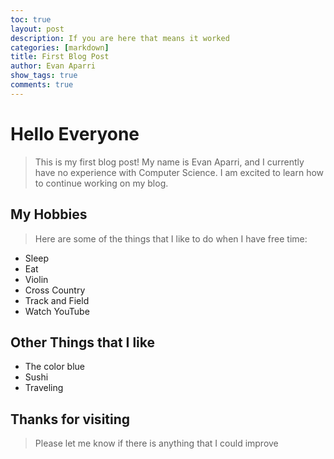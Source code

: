 ```yaml
---
toc: true
layout: post
description: If you are here that means it worked
categories: [markdown]
title: First Blog Post
author: Evan Aparri
show_tags: true
comments: true
---
```


# Hello Everyone

>This is my first blog post! My name is Evan Aparri, and I currently have no experience with Computer Science. I am excited to learn how to continue working on my blog.

## My Hobbies

>Here are some of the things that I like to do when I have free time:
- Sleep
- Eat
- Violin
- Cross Country
- Track and Field
- Watch YouTube

## Other Things that I like
- The color blue
- Sushi
- Traveling

## Thanks for visiting

>Please let me know if there is anything that I could improve
